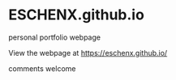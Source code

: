 # ESCHENX.github.io
personal portfolio webpage

View the webpage at https://eschenx.github.io/

comments welcome
